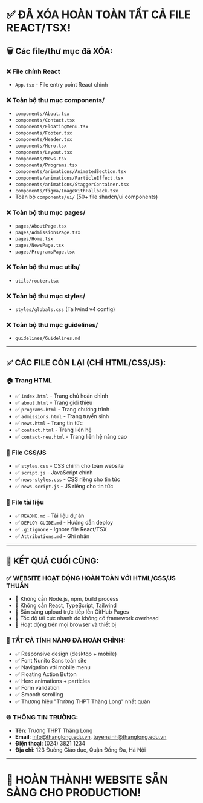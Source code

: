 # ✅ ĐÃ XÓA HOÀN TOÀN TẤT CẢ FILE REACT/TSX!

## 🗑️ Các file/thư mục đã XÓA:

### ❌ File chính React
- `App.tsx` - File entry point React chính

### ❌ Toàn bộ thư mục components/
- `components/About.tsx`
- `components/Contact.tsx`  
- `components/FloatingMenu.tsx`
- `components/Footer.tsx`
- `components/Header.tsx`
- `components/Hero.tsx`
- `components/Layout.tsx`
- `components/News.tsx`
- `components/Programs.tsx`
- `components/animations/AnimatedSection.tsx`
- `components/animations/ParticleEffect.tsx`
- `components/animations/StaggerContainer.tsx`
- `components/figma/ImageWithFallback.tsx`
- Toàn bộ `components/ui/` (50+ file shadcn/ui components)

### ❌ Toàn bộ thư mục pages/
- `pages/AboutPage.tsx`
- `pages/AdmissionsPage.tsx` 
- `pages/Home.tsx`
- `pages/NewsPage.tsx`
- `pages/ProgramsPage.tsx`

### ❌ Toàn bộ thư mục utils/
- `utils/router.tsx`

### ❌ Toàn bộ thư mục styles/
- `styles/globals.css` (Tailwind v4 config)

### ❌ Toàn bộ thư mục guidelines/
- `guidelines/Guidelines.md`

---

## ✅ CÁC FILE CÒN LẠI (CHỈ HTML/CSS/JS):

### 🏠 Trang HTML
- ✅ `index.html` - Trang chủ hoàn chỉnh
- ✅ `about.html` - Trang giới thiệu
- ✅ `programs.html` - Trang chương trình  
- ✅ `admissions.html` - Trang tuyển sinh
- ✅ `news.html` - Trang tin tức
- ✅ `contact.html` - Trang liên hệ
- ✅ `contact-new.html` - Trang liên hệ nâng cao

### 🎨 File CSS/JS
- ✅ `styles.css` - CSS chính cho toàn website
- ✅ `script.js` - JavaScript chính
- ✅ `news-styles.css` - CSS riêng cho tin tức
- ✅ `news-script.js` - JS riêng cho tin tức

### 📄 File tài liệu
- ✅ `README.md` - Tài liệu dự án
- ✅ `DEPLOY-GUIDE.md` - Hướng dẫn deploy
- ✅ `.gitignore` - Ignore file React/TSX
- ✅ `Attributions.md` - Ghi nhận

---

## 🎯 KẾT QUÁ CUỐI CÙNG:

### ✅ WEBSITE HOẠT ĐỘNG HOÀN TOÀN VỚI HTML/CSS/JS THUẦN
- 🚀 Không cần Node.js, npm, build process
- 🚀 Không cần React, TypeScript, Tailwind 
- 🚀 Sẵn sàng upload trực tiếp lên GitHub Pages
- 🚀 Tốc độ tải cực nhanh do không có framework overhead
- 🚀 Hoạt động trên mọi browser và thiết bị

### 💪 TẤT CẢ TÍNH NĂNG ĐÃ HOÀN CHỈNH:
- ✅ Responsive design (desktop + mobile)
- ✅ Font Nunito Sans toàn site
- ✅ Navigation với mobile menu
- ✅ Floating Action Button  
- ✅ Hero animations + particles
- ✅ Form validation
- ✅ Smooth scrolling
- ✅ Thương hiệu "Trường THPT Thăng Long" nhất quán

### 🌐 THÔNG TIN TRƯỜNG:
- **Tên**: Trường THPT Thăng Long
- **Email**: info@thanglong.edu.vn, tuyensinh@thanglong.edu.vn  
- **Điện thoại**: (024) 3821 1234
- **Địa chỉ**: 123 Đường Giáo dục, Quận Đống Đa, Hà Nội

---

# 🎉 HOÀN THÀNH! WEBSITE SẴN SÀNG CHO PRODUCTION!